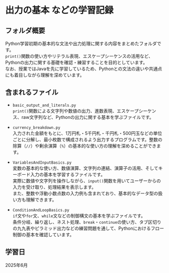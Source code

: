 # 出力の基本 などの学習記録

## フォルダ概要

Python学習初期の基本的な文法や出力処理に関する内容をまとめたフォルダです。  
`print()`関数の使い方やリテラル表現、エスケープシーケンスの活用など、Pythonの出力に関する基礎を確認・練習することを目的としています。  
なお、授業ではJavaを先に学習しているため、Pythonとの文法の違いや共通点にも着目しながら理解を深めています。

## 含まれるファイル

- `basic_output_and_literals.py`  
  `print()`関数による文字列や数値の出力、進数表現、エスケープシーケンス、raw文字列など、Pythonの出力に関する基本を学ぶファイルです。
  
- `currency_breakdown.py`  
  入力された金額をもとに、1万円札・5千円札・千円札・500円玉などの単位ごとに分解し、最小枚数で構成されるよう出力するプログラムです。整数の除算（`//`）や剰余演算（`%`）の基本的な使い方の理解を深めることができます。

- `VariablesAndInputBasics.py`  
  変数の基本的な使い方、数値演算、文字列の連結、演算子の活用、そしてキーボード入力の基本を学習するファイルです。  
  実際に数値や文字列を操作しながら、`input()`関数を用いてユーザーからの入力を受け取り、処理結果を表示します。  
  また、整数や浮動小数点数の入力例も含まれており、基本的なデータ型の扱い方も理解できます。

- `ConditionAndLoopBasics.py`  
  `if`文や`for`文、`while`文などの制御構文の基本を学ぶファイルです。  
  条件分岐、繰り返し、ネスト処理、`break`・`continue`の使い方、タブ区切りの九九表やピラミッド出力などの練習問題を通して、Pythonにおけるフロー制御の基本を確認しています。

## 学習日
2025年6月